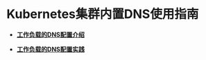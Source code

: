 # Kubernetes集群内置DNS使用指南<a name="cce_01_0133"></a>

-   **[工作负载的DNS配置介绍](工作负载的DNS配置介绍.md)**  

-   **[工作负载的DNS配置实践](工作负载的DNS配置实践.md)**  


